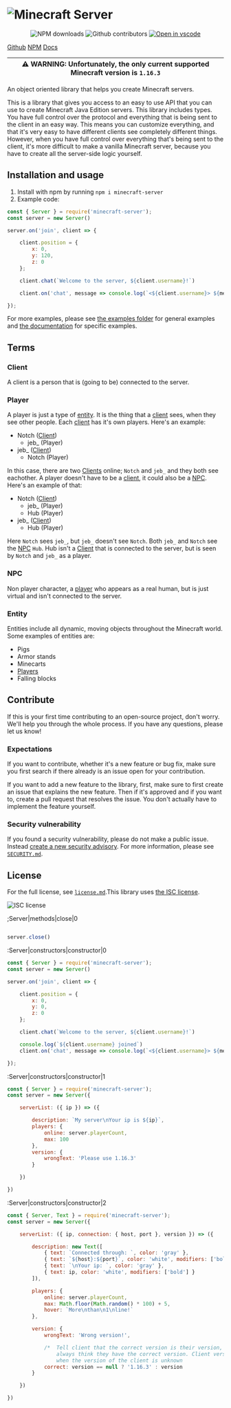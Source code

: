 # ![Minecraft Server](/minecraft-server/assets/Minecraft%20Server.png)

<p align="center">
    <img src="https://img.shields.io/npm/dt/minecraft-server" alt="NPM downloads">
    <img src="https://img.shields.io/github/contributors/OscarNOW/minecraft-server" alt="Github contributors">
    <a href="https://vscode.dev/github/OscarNOW/minecraft-server">
        <img src="https://img.shields.io/badge/open%20in-vscode-brightgreen" alt="Open in vscode">
    </a>
</p>

[Github](https://github.com/OscarNOW/minecraft-server/)
[NPM](https://www.npmjs.com/package/minecraft-server)
[Docs](https://oscarnow.github.io/minecraft-server/)

| :warning: WARNING: Unfortunately, the only current supported Minecraft version is `1.16.3` |
| ------------------------------------------------------------------------------------------ |

An object oriented library that helps you create Minecraft servers.

This is a library that gives you access to an easy to use API that you can use to create Minecraft Java Edition servers. This library includes types. You have full control over the protocol and everything that is being sent to the client in an easy way. This means you can customize everything, and that it's very easy to have different clients see completely different things. However, when you have full control over everything that's being sent to the client, it's more difficult to make a vanilla Minecraft server, because you have to create all the server-side logic yourself.

## **Installation and usage**
1. Install with npm by running `npm i minecraft-server`
1. Example code:
```js
const { Server } = require('minecraft-server');
const server = new Server()

server.on('join', client => {

    client.position = {
        x: 0,
        y: 120,
        z: 0
    };

    client.chat(`Welcome to the server, ${client.username}!`)

    client.on('chat', message => console.log(`<${client.username}> ${message}`))

});
```

For more examples, please see [the examples folder](https://github.com/OscarNOW/minecraft-server/tree/main/examples) for general examples and [the documentation](https://oscarnow.github.io/minecraft-server/) for specific examples.

## **Terms**

### Client
A client is a person that is (going to be) connected to the server.

### Player
A player is just a type of [entity](#entity). It is the thing that a [client](#client) sees, when they see other people. Each [client](#client) has it's own players. Here's an example: 

* Notch ([Client](#client))
    * jeb_ (Player)
* jeb_ ([Client](#player))
    * Notch (Player)

In this case, there are two [Clients](#client) online; `Notch` and `jeb_` and they both see eachother. A player doesn't have to be a [client](#client), it could also be a [NPC](#npc). Here's an example of that:

* Notch ([Client](#client))
    * jeb_ (Player)
    * Hub (Player)
* jeb_ ([Client](#player))
    * Hub (Player)

Here `Notch` sees `jeb_`, but `jeb_` doesn't see `Notch`. Both `jeb_` and `Notch` see the [NPC](#npc) `Hub`. Hub isn't a [Client](#client) that is connected to the server, but is seen by `Notch` and `jeb_` as a player.

### NPC
Non player character, a [player](#player) who appears as a real human, but is just virtual and isn't connected to the server.

### Entity
Entities include all dynamic, moving objects throughout the Minecraft world. Some examples of entities are:
* Pigs
* Armor stands
* Minecarts
* [Players](#player)
* Falling blocks

## Contribute
If this is your first time contributing to an open-source project, don't worry. We'll help you through the whole process. If you have any questions, please let us know!

### Expectations
If you want to contribute, whether it's a new feature or bug fix, make sure you first search if there already is an issue open for your contribution.

If you want to add a new feature to the library, first, make sure to first create an issue that explains the new feature. Then if it's approved and if you want to, create a pull request that resolves the issue. You don't actually have to implement the feature yourself.

### Security vulnerability
If you found a security vulnerability, please do not make a public issue. Instead [create a new security advisory](https://github.com/OscarNOW/minecraft-server/security/advisories/new). For more information, please see [`SECURITY.md`](https://github.com/OscarNOW/minecraft-server/blob/main/SECURITY.md).

## License
For the full license, see [`license.md`](https://github.com/OscarNOW/minecraft-server/blob/main/license.md).This library uses [the ISC license](https://opensource.org/licenses/ISC).

![ISC license](/minecraft-server/assets/ISC%20license_docs.png)



;Server|methods|close|0
```js

server.close()

```
:Server|constructors|constructor|0
```js
const { Server } = require('minecraft-server');
const server = new Server()

server.on('join', client => {

    client.position = {
        x: 0,
        y: 0,
        z: 0
    };

    client.chat(`Welcome to the server, ${client.username}!`)

    console.log(`${client.username} joined`)
    client.on('chat', message => console.log(`<${client.username}> ${message}`))

});
```
:Server|constructors|constructor|1
```js
const { Server } = require('minecraft-server');
const server = new Server({

    serverList: ({ ip }) => ({

        description: `My server\nYour ip is ${ip}`,
        players: {
            online: server.playerCount,
            max: 100
        },
        version: {
            wrongText: 'Please use 1.16.3'
        }

    })

})
```
:Server|constructors|constructor|2
```js
const { Server, Text } = require('minecraft-server');
const server = new Server({

    serverList: ({ ip, connection: { host, port }, version }) => ({

        description: new Text([
            { text: `Connected through: `, color: 'gray' },
            { text: `${host}:${port}`, color: 'white', modifiers: ['bold'] },
            { text: `\nYour ip: `, color: 'gray' },
            { text: ip, color: 'white', modifiers: ['bold'] }
        ]),

        players: {
            online: server.playerCount,
            max: Math.floor(Math.random() * 100) + 5,
            hover: `More\nthan\n1\nline!`
        },

        version: {
            wrongText: 'Wrong version!',

            /*  Tell client that the correct version is their version, so they 
                always think they have the correct version. Client version is null
                when the version of the client is unknown                           */
            correct: version == null ? '1.16.3' : version
        }

    })

})
```